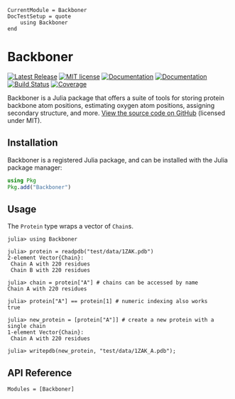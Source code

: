 ```@meta
CurrentModule = Backboner
DocTestSetup = quote
    using Backboner
end
```

# Backboner

[![Latest Release](https://img.shields.io/github/release/MurrellGroup/Backboner.jl.svg)](https://github.com/MurrellGroup/Backboner.jl/releases/latest)
[![MIT license](https://img.shields.io/badge/license-MIT-green.svg)](https://opensource.org/license/MIT)
[![Documentation](https://img.shields.io/badge/docs-stable-blue.svg)](https://MurrellGroup.github.io/Backboner.jl/stable/)
[![Documentation](https://img.shields.io/badge/docs-latest-blue.svg)](https://MurrellGroup.github.io/Backboner.jl/dev/)
[![Build Status](https://github.com/MurrellGroup/Backboner.jl/actions/workflows/CI.yml/badge.svg?branch=main)](https://github.com/MurrellGroup/Backboner.jl/actions/workflows/CI.yml?query=branch%3Amain)
[![Coverage](https://codecov.io/gh/MurrellGroup/Backboner.jl/branch/main/graph/badge.svg)](https://codecov.io/gh/MurrellGroup/Backboner.jl)

Backboner is a Julia package that offers a suite of tools for storing protein backbone atom positions, estimating oxygen atom positions, assigning secondary structure, and more. [View the source code on GitHub](https://github.com/MurrellGroup/Backboner.jl) (licensed under MIT).

## Installation

Backboner is a registered Julia package, and can be installed with the Julia package manager:

```julia
using Pkg
Pkg.add("Backboner")
```

## Usage

The `Protein` type wraps a vector of `Chain`s.

```jldoctest
julia> using Backboner

julia> protein = readpdb("test/data/1ZAK.pdb")
2-element Vector{Chain}:
 Chain A with 220 residues
 Chain B with 220 residues

julia> chain = protein["A"] # chains can be accessed by name
Chain A with 220 residues

julia> protein["A"] == protein[1] # numeric indexing also works
true

julia> new_protein = [protein["A"]] # create a new protein with a single chain
1-element Vector{Chain}:
 Chain A with 220 residues

julia> writepdb(new_protein, "test/data/1ZAK_A.pdb");
```

## API Reference

```@autodocs
Modules = [Backboner]
```
